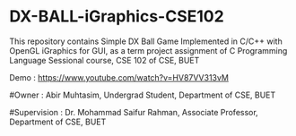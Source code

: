 # DX-BALL-iGraphics-CSE102

This repository contains Simple DX Ball Game Implemented in C/C++ with OpenGL iGraphics for GUI, as a term project assignment of C Programming Language Sessional course, CSE 102 of CSE, BUET

Demo : https://www.youtube.com/watch?v=HV87VV313vM

#Owner : Abir Muhtasim, Undergrad Student, Department of CSE, BUET

#Supervision : Dr. Mohammad Saifur Rahman, Associate Professor, Department of CSE, BUET

